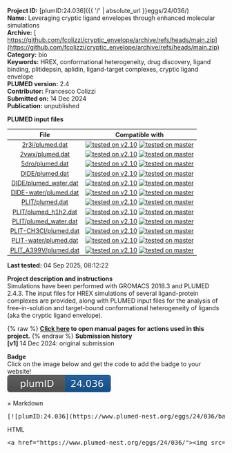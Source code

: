 **Project ID:** [plumID:24.036]({{ '/' | absolute_url }}eggs/24/036/)  
**Name:**  Leveraging cryptic ligand envelopes through enhanced molecular simulations  
**Archive:** [ https://github.com/fcolizzi/cryptic_envelope/archive/refs/heads/main.zip](https://github.com/fcolizzi/cryptic_envelope/archive/refs/heads/main.zip)  
**Category:**  bio  
**Keywords:**  HREX, conformational heterogeneity, drug discovery, ligand binding, plitidepsin, aplidin, ligand-target complexes, cryptic ligand envelope  
**PLUMED version:**  2.4  
**Contributor:**  Francesco Colizzi  
**Submitted on:** 14 Dec 2024  
**Publication:** unpublished  
  
**PLUMED input files**  
  
| File     | Compatible with |  
|:--------:|:--------:|  
| [2r3i/plumed.dat](./data/2r3i/plumed.dat.md) |  [![tested on v2.10](https://img.shields.io/badge/v2.10-passing-green.svg)](data/2r3i/plumed.dat.plumed.stderr) [![tested on master](https://img.shields.io/badge/master-passing-green.svg)](data/2r3i/plumed.dat.plumed_master.stderr) |  
| [2vwx/plumed.dat](./data/2vwx/plumed.dat.md) |  [![tested on v2.10](https://img.shields.io/badge/v2.10-passing-green.svg)](data/2vwx/plumed.dat.plumed.stderr) [![tested on master](https://img.shields.io/badge/master-passing-green.svg)](data/2vwx/plumed.dat.plumed_master.stderr) |  
| [5dro/plumed.dat](./data/5dro/plumed.dat.md) |  [![tested on v2.10](https://img.shields.io/badge/v2.10-passing-green.svg)](data/5dro/plumed.dat.plumed.stderr) [![tested on master](https://img.shields.io/badge/master-failed-red.svg)](data/5dro/plumed.dat.plumed_master.stderr) |  
| [DIDE/plumed.dat](./data/DIDE/plumed.dat.md) |  [![tested on v2.10](https://img.shields.io/badge/v2.10-passing-green.svg)](data/DIDE/plumed.dat.plumed.stderr) [![tested on master](https://img.shields.io/badge/master-failed-red.svg)](data/DIDE/plumed.dat.plumed_master.stderr) |  
| [DIDE/plumed_water.dat](./data/DIDE/plumed_water.dat.md) |  [![tested on v2.10](https://img.shields.io/badge/v2.10-passing-green.svg)](data/DIDE/plumed_water.dat.plumed.stderr) [![tested on master](https://img.shields.io/badge/master-passing-green.svg)](data/DIDE/plumed_water.dat.plumed_master.stderr) |  
| [DIDE-water/plumed.dat](./data/DIDE-water/plumed.dat.md) |  [![tested on v2.10](https://img.shields.io/badge/v2.10-passing-green.svg)](data/DIDE-water/plumed.dat.plumed.stderr) [![tested on master](https://img.shields.io/badge/master-failed-red.svg)](data/DIDE-water/plumed.dat.plumed_master.stderr) |  
| [PLIT/plumed.dat](./data/PLIT/plumed.dat.md) |  [![tested on v2.10](https://img.shields.io/badge/v2.10-passing-green.svg)](data/PLIT/plumed.dat.plumed.stderr) [![tested on master](https://img.shields.io/badge/master-failed-red.svg)](data/PLIT/plumed.dat.plumed_master.stderr) |  
| [PLIT/plumed_h1h2.dat](./data/PLIT/plumed_h1h2.dat.md) |  [![tested on v2.10](https://img.shields.io/badge/v2.10-passing-green.svg)](data/PLIT/plumed_h1h2.dat.plumed.stderr) [![tested on master](https://img.shields.io/badge/master-failed-red.svg)](data/PLIT/plumed_h1h2.dat.plumed_master.stderr) |  
| [PLIT/plumed_water.dat](./data/PLIT/plumed_water.dat.md) |  [![tested on v2.10](https://img.shields.io/badge/v2.10-passing-green.svg)](data/PLIT/plumed_water.dat.plumed.stderr) [![tested on master](https://img.shields.io/badge/master-passing-green.svg)](data/PLIT/plumed_water.dat.plumed_master.stderr) |  
| [PLIT-CH3Cl/plumed.dat](./data/PLIT-CH3Cl/plumed.dat.md) |  [![tested on v2.10](https://img.shields.io/badge/v2.10-passing-green.svg)](data/PLIT-CH3Cl/plumed.dat.plumed.stderr) [![tested on master](https://img.shields.io/badge/master-failed-red.svg)](data/PLIT-CH3Cl/plumed.dat.plumed_master.stderr) |  
| [PLIT-water/plumed.dat](./data/PLIT-water/plumed.dat.md) |  [![tested on v2.10](https://img.shields.io/badge/v2.10-passing-green.svg)](data/PLIT-water/plumed.dat.plumed.stderr) [![tested on master](https://img.shields.io/badge/master-failed-red.svg)](data/PLIT-water/plumed.dat.plumed_master.stderr) |  
| [PLIT_A399V/plumed.dat](./data/PLIT_A399V/plumed.dat.md) |  [![tested on v2.10](https://img.shields.io/badge/v2.10-passing-green.svg)](data/PLIT_A399V/plumed.dat.plumed.stderr) [![tested on master](https://img.shields.io/badge/master-failed-red.svg)](data/PLIT_A399V/plumed.dat.plumed_master.stderr) |  
  
**Last tested:**  04 Sep 2025, 08:12:22
  
**Project description and instructions**  
Simulations have been performed with GROMACS 2018.3 and PLUMED 2.4.3. The input files for HREX simulations of several ligand-protein complexes are provided, along with PLUMED input files for the analysis of free-in-solution and target-bound conformational heterogeneity of ligands (aka the cryptic ligand envelope).

  
{% raw %}
<b><a href="https://www.plumed.org/doc-master/user-doc/html/actionlist/?actions=CONVERT_TO_FES,WHOLEMOLECULES,ANGLE,TORSION,HISTOGRAM,DISTANCE,COORDINATION,PRINT,GROUP,DUMPGRID" target="_blank">Click here</a> to open manual pages for actions used in this project.</b>
{% endraw %}
**Submission history**  
**[v1]** 14 Dec 2024: original submission  
  
**Badge**  
Click on the image below and get the code to add the badge to your website!  
<img src="./badge.svg" alt="plumeDnest:24.036" id="myBtn" class="badge">
<div id="myModal" class="modal">
  <div class="modal-content">
    <span class="close">&times;</span>
    Markdown<pre>[![plumID:24.036](https://www.plumed-nest.org/eggs/24/036/badge.svg)](https://www.plumed-nest.org/eggs/24/036/)</pre>
    HTML<pre>&lt;a href="https://www.plumed-nest.org/eggs/24/036/"&gt;&lt;img src="https://www.plumed-nest.org/eggs/24/036/badge.svg" alt="plumID:24.036"&gt;&lt;/a&gt;</pre>
  </div>
</div>
